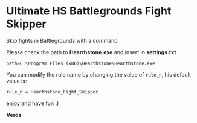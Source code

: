 # Ultimate HS Battlegrounds Fight Skipper
 Skip fights in Battlegrounds with a command

 
 Please check the path to **Hearthstone.exe** and insert in **settings.txt**
 
  `path=C:\Program Files (x86)\Hearthstone\Hearthstone.exe`
 
 
 You can modify the rule name by changing the value of `rule_n`, his default value is:
 
  `rule_n = Hearthstone_Fight_Skipper`
 
 
 enjoy and have fun :)
 
 **Veros**
